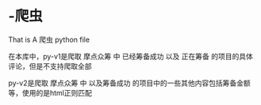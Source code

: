 # -爬虫
That is A 爬虫 python file

在本库中，py-v1是爬取 摩点众筹 中 已经筹备成功 以及 正在筹备 的项目的具体评论，但是不支持爬取全部

py-v2是爬取 摩点众筹 中 以及筹备成功 的项目中的一些其他内容包括筹备金额等，使用的是html正则匹配
